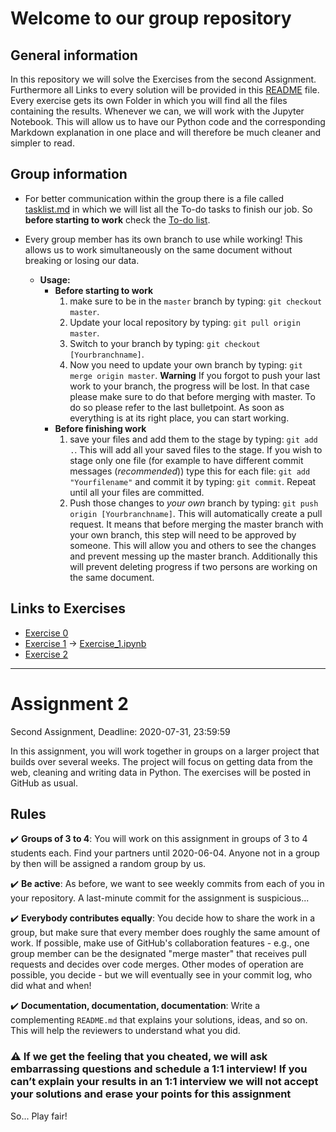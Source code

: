 # Welcome to our group repository

## General information

In this repository we will solve the Exercises from the second Assignment.
Furthermore all Links to every solution will be provided in this [README](./README.md) file.
Every exercise gets its own Folder in which you will find all the files containing the results. Whenever we can, we will work with the Jupyter Notebook. This will allow us to have our Python code and the corresponding Markdown explanation in one place and will therefore be much cleaner and simpler to read.

## Group information

* For better communication within the group there is a file called [tasklist.md](./tasklist.md) in which we will list all the To-do tasks to finish our job. So **before starting to work** check the [To-do list](./tasklist.md).

* Every group member has its own branch to use while working! This allows us to work simultaneously on the same document without breaking or losing our data.
  * **Usage:**
    * **Before starting to work**
      1. make sure to be in the `master` branch by typing: `git checkout master`.
      2. Update your local repository by typing: `git pull origin master`.
      3. Switch to your branch by typing: `git checkout [Yourbranchname]`.
      4. Now you need to update your own branch by typing: `git merge origin master`. **Warning** If you forgot to push your last work to your branch, the progress will be lost. In that case please make sure to do that before merging with master. To do so please refer to the last bulletpoint. As soon as everything is at its right place, you can start working.
    * **Before finishing work**
      1. save your files and add them to the stage by typing: `git add .`. This will add all your saved files to the stage. If you wish to stage only one file (for example to have different commit messages (*recommended*)) type this for each file: `git add "Yourfilename"` and commit it by typing: `git commit`. Repeat until all your files are committed.
      2. Push those changes to *your own* branch by typing: `git push origin [Yourbranchname]`. This will automatically create a pull request. It means that before merging the master branch with your own branch, this step will need to be approved by someone. This will allow you and others to see the changes and prevent messing up the master branch. Additionally this will prevent deleting progress if two persons are working on the same document.

## Links to Exercises

* [Exercise 0](./Exercise_0)
* [Exercise 1](./Exercise_1) &rarr; [Exercise_1.ipynb](./Exercise_1/Exercise_1.ipynb)
* [Exercise 2](./Exercise_2)

___

# Assignment 2

Second Assignment, Deadline: 2020-07-31, 23:59:59

In this assignment, you will work together in groups on a larger project that builds over several weeks.
The project will focus on getting data from the web, cleaning and writing data in Python.
The exercises will be posted in GitHub as usual.

## Rules

:heavy_check_mark: **Groups of 3 to 4**: You will work on this assignment in groups of 3 to 4 students each. Find your partners until 2020-06-04. Anyone not in a group by then will be assigned a random group by us.

:heavy_check_mark: **Be active**: As before, we want to see weekly commits from each of you in your repository. A last-minute commit for the assignment is suspicious...

:heavy_check_mark: **Everybody contributes equally**: You decide how to share the work in a group, but make sure that every member does roughly the same amount of work. If possible, make use of GitHub's collaboration features - e.g., one group member can be the designated "merge master" that receives pull requests and decides over code merges. Other modes of operation are possible, you decide - but we will eventually see in your commit log, who did what and when!

:heavy_check_mark: **Documentation, documentation, documentation**: Write a complementing `README.md` that explains your solutions, ideas, and so on. This will help the reviewers to understand what you did.

### :warning: If we get the feeling that you cheated, we will ask embarrassing questions and schedule a 1:1 interview! If you can’t explain your results in an 1:1 interview we will not accept your solutions and erase your points for this assignment

So... Play fair!
